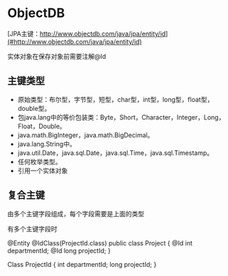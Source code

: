 # ObjectDB #

  [JPA主键：http://www.objectdb.com/java/jpa/entity/id](#http://www.objectdb.com/java/jpa/entity/id)

实体对象在保存对象前需要注解@Id

## 主键类型 ##

- 原始类型：布尔型，字节型，短型，char型，int型，long型，float型，double型。
- 包java.lang中的等价包装类：Byte，Short，Character，Integer，Long，Float，Double。
- java.math.BigInteger，java.math.BigDecimal。
- java.lang.String中。
- java.util.Date，java.sql.Date，java.sql.Time，java.sql.Timestamp。
- 任何枚举类型。
- 引用一个实体对象

## 复合主键 ##

由多个主键字段组成，每个字段需要是上面的类型

有多个主键字段时

  @Entity  @IdClass(ProjectId.class)
  public class Project {
    @Id int departmentId;
    @Id long projectId;
  }
  
  Class ProjectId {
    int departmentId;
    long projectId;
}
